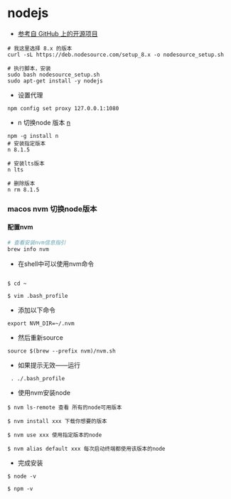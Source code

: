 # nodejs
-  [参考自 GitHub 上的开源项目](https://github.com/nodesource/distributions)
```
# 我这里选择 8.x 的版本
curl -sL https://deb.nodesource.com/setup_8.x -o nodesource_setup.sh

# 执行脚本，安装
sudo bash nodesource_setup.sh
sudo apt-get install -y nodejs
```
- 设置代理
```
npm config set proxy 127.0.0.1:1080

```
- n 切换node 版本  [n](https://note.youdao.com/)
```
npm -g install n
# 安装指定版本
n 8.1.5

# 安装lts版本
n lts

# 删除版本
n rm 8.1.5
```

### macos nvm 切换node版本
#### 配置nvm
```bash 
# 查看安装nvm信息指引
brew info nvm

```
- 在shell中可以使用nvm命令
```

$ cd ~ 

$ vim .bash_profile 
```
- 添加以下命令
```
export NVM_DIR=~/.nvm
```
- 然后重新source
```
source $(brew --prefix nvm)/nvm.sh
```
- 如果提示无效——运行
```
 . ./.bash_profile
```

- 使用nvm安装node
```
$ nvm ls-remote 查看 所有的node可用版本

$ nvm install xxx 下载你想要的版本

$ nvm use xxx 使用指定版本的node 

$ nvm alias default xxx 每次启动终端都使用该版本的node 

```
- 完成安装
```
$ node -v

$ npm -v 
```
